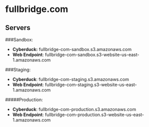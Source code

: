 # fullbridge.com

## Servers

###Sandbox: 
* **Cyberduck:** fullbridge-com-sandbox.s3.amazonaws.com
* **Web Endpoint**: fullbridge-com-sandbox.s3-website-us-east-1.amazonaws.com

###Staging:
* **Cyberduck**: fullbridge-com-staging.s3.amazonaws.com
* **Web Endpoint**: fullbridge-com-staging.s3-website-us-east-1.amazonaws.com

#####Production:
* **Cyberduck**: fullbridge-com-production.s3.amazonaws.com
* **Web Endpoint**: fullbridge-com-production.s3-website-us-east-1.amazonaws.com

